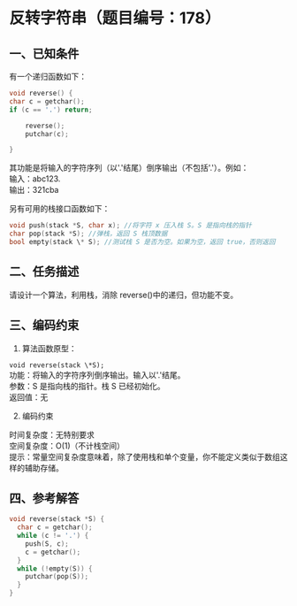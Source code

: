 # 反转字符串（题目编号：178）

## 一、已知条件

有一个递归函数如下：

```c
void reverse() {
char c = getchar();
if (c == '.') return;

    reverse();
    putchar(c);

}
```

其功能是将输入的字符序列（以'.'结尾）倒序输出（不包括'.'）。例如：  
输入：abc123.  
输出：321cba

另有可用的栈接口函数如下：

```c
void push(stack *S, char x); //将字符 x 压入栈 S。S 是指向栈的指针
char pop(stack *S); //弹栈，返回 S 栈顶数据
bool empty(stack \* S); //测试栈 S 是否为空。如果为空，返回 true，否则返回
```

## 二、任务描述

请设计一个算法，利用栈，消除 reverse()中的递归，但功能不变。

## 三、编码约束

1. 算法函数原型：

`void reverse(stack \*S);`  
功能：将输入的字符序列倒序输出。输入以'.'结尾。  
参数：S 是指向栈的指针。栈 S 已经初始化。  
返回值：无

2. 编码约束

时间复杂度：无特别要求  
空间复杂度：O(1)（不计栈空间）  
提示：常量空间复杂度意味着，除了使用栈和单个变量，你不能定义类似于数组这样的辅助存储。

## 四、参考解答

```c
void reverse(stack *S) {
  char c = getchar();
  while (c != '.') {
    push(S, c);
    c = getchar();
  }
  while (!empty(S)) {
    putchar(pop(S));
  }
}
```